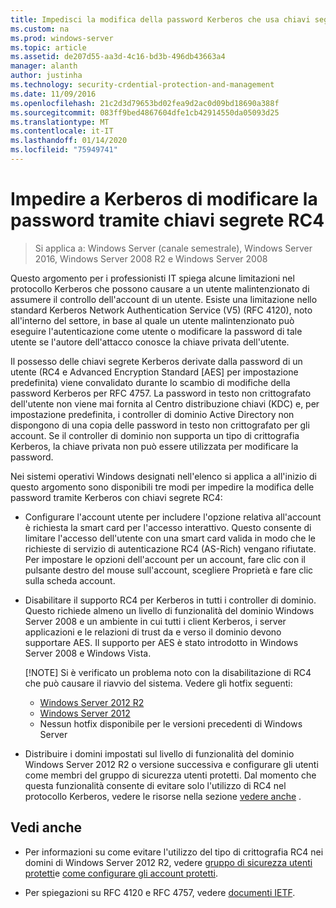```yaml
---
title: Impedisci la modifica della password Kerberos che usa chiavi segrete RC4
ms.custom: na
ms.prod: windows-server
ms.topic: article
ms.assetid: de207d55-aa3d-4c16-bd3b-496db43663a4
manager: alanth
author: justinha
ms.technology: security-crdential-protection-and-management
ms.date: 11/09/2016
ms.openlocfilehash: 21c2d3d79653bd02fea9d2ac0d09bd18690a388f
ms.sourcegitcommit: 083ff9bed4867604dfe1cb42914550da05093d25
ms.translationtype: MT
ms.contentlocale: it-IT
ms.lasthandoff: 01/14/2020
ms.locfileid: "75949741"
---
```

# <a name="preventing-kerberos-change-password-that-uses-rc4-secret-keys"></a>Impedire a Kerberos di modificare la password tramite chiavi segrete RC4

>Si applica a: Windows Server (canale semestrale), Windows Server 2016, Windows Server 2008 R2 e Windows Server 2008

Questo argomento per i professionisti IT spiega alcune limitazioni nel protocollo Kerberos che possono causare a un utente malintenzionato di assumere il controllo dell'account di un utente. Esiste una limitazione nello standard Kerberos Network Authentication Service (V5) (RFC 4120), noto all'interno del settore, in base al quale un utente malintenzionato può eseguire l'autenticazione come utente o modificare la password di tale utente se l'autore dell'attacco conosce la chiave privata dell'utente.

Il possesso delle chiavi segrete Kerberos derivate dalla password di un utente (RC4 e Advanced Encryption Standard [AES] per impostazione predefinita) viene convalidato durante lo scambio di modifiche della password Kerberos per RFC 4757. La password in testo non crittografato dell'utente non viene mai fornita al Centro distribuzione chiavi (KDC) e, per impostazione predefinita, i controller di dominio Active Directory non dispongono di una copia delle password in testo non crittografato per gli account. Se il controller di dominio non supporta un tipo di crittografia Kerberos, la chiave privata non può essere utilizzata per modificare la password. 

Nei sistemi operativi Windows designati nell'elenco si applica a all'inizio di questo argomento sono disponibili tre modi per impedire la modifica delle password tramite Kerberos con chiavi segrete RC4:

- Configurare l'account utente per includere l'opzione relativa all'account è richiesta la smart card per l'accesso interattivo. Questo consente di limitare l'accesso dell'utente con una smart card valida in modo che le richieste di servizio di autenticazione RC4 (AS-Rich) vengano rifiutate. Per impostare le opzioni dell'account per un account, fare clic con il pulsante destro del mouse sull'account, scegliere Proprietà e fare clic sulla scheda account. 

- Disabilitare il supporto RC4 per Kerberos in tutti i controller di dominio. Questo richiede almeno un livello di funzionalità del dominio Windows Server 2008 e un ambiente in cui tutti i client Kerberos, i server applicazioni e le relazioni di trust da e verso il dominio devono supportare AES. Il supporto per AES è stato introdotto in Windows Server 2008 e Windows Vista.

    [!NOTE]
    Si è verificato un problema noto con la disabilitazione di RC4 che può causare il riavvio del sistema. Vedere gli hotfix seguenti:
    - [Windows Server 2012 R2](https://support.microsoft.com/kb/3038261)
    - [Windows Server 2012](https://support.microsoft.com/kb/3086213)
    - Nessun hotfix disponibile per le versioni precedenti di Windows Server

- Distribuire i domini impostati sul livello di funzionalità del dominio Windows Server 2012 R2 o versione successiva e configurare gli utenti come membri del gruppo di sicurezza utenti protetti. Dal momento che questa funzionalità consente di evitare solo l'utilizzo di RC4 nel protocollo Kerberos, vedere le risorse nella sezione [vedere anche](#see-also) .

## <a name="see-also"></a>Vedi anche

- Per informazioni su come evitare l'utilizzo del tipo di crittografia RC4 nei domini di Windows Server 2012 R2, vedere [gruppo di sicurezza utenti protetti](/../credentials-protection-and-management/protected-users-security-group.md)e [come configurare gli account protetti](/../credentials-protection-and-management/how-to-configure-protected-accounts.md).

- Per spiegazioni su RFC 4120 e RFC 4757, vedere [documenti IETF](http://tools.ietf.org/html/).
